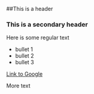 ##This is a header
### This is a secondary header

Here is some regular text

 * bullet 1
 * bullet 2
 * bullet 3

[Link to Google](http://www.google.com)

More text